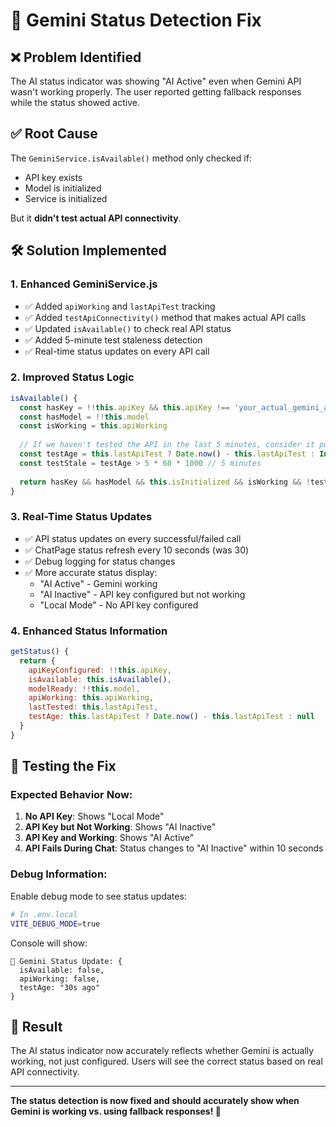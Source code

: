 # 🔧 Gemini Status Detection Fix

## ❌ Problem Identified
The AI status indicator was showing "AI Active" even when Gemini API wasn't working properly. The user reported getting fallback responses while the status showed active.

## ✅ Root Cause
The `GeminiService.isAvailable()` method only checked if:
- API key exists
- Model is initialized
- Service is initialized

But it **didn't test actual API connectivity**.

## 🛠️ Solution Implemented

### **1. Enhanced GeminiService.js**
- ✅ Added `apiWorking` and `lastApiTest` tracking
- ✅ Added `testApiConnectivity()` method that makes actual API calls
- ✅ Updated `isAvailable()` to check real API status
- ✅ Added 5-minute test staleness detection
- ✅ Real-time status updates on every API call

### **2. Improved Status Logic**
```javascript
isAvailable() {
  const hasKey = !!this.apiKey && this.apiKey !== 'your_actual_gemini_api_key_here'
  const hasModel = !!this.model
  const isWorking = this.apiWorking
  
  // If we haven't tested the API in the last 5 minutes, consider it potentially unavailable
  const testAge = this.lastApiTest ? Date.now() - this.lastApiTest : Infinity
  const testStale = testAge > 5 * 60 * 1000 // 5 minutes
  
  return hasKey && hasModel && this.isInitialized && isWorking && !testStale
}
```

### **3. Real-Time Status Updates**
- ✅ API status updates on every successful/failed call
- ✅ ChatPage status refresh every 10 seconds (was 30)
- ✅ Debug logging for status changes
- ✅ More accurate status display:
  - "AI Active" - Gemini working
  - "AI Inactive" - API key configured but not working
  - "Local Mode" - No API key configured

### **4. Enhanced Status Information**
```javascript
getStatus() {
  return {
    apiKeyConfigured: !!this.apiKey,
    isAvailable: this.isAvailable(),
    modelReady: !!this.model,
    apiWorking: this.apiWorking,
    lastTested: this.lastApiTest,
    testAge: this.lastApiTest ? Date.now() - this.lastApiTest : null
  }
}
```

## 🧪 Testing the Fix

### **Expected Behavior Now:**
1. **No API Key**: Shows "Local Mode" 
2. **API Key but Not Working**: Shows "AI Inactive"
3. **API Key and Working**: Shows "AI Active"
4. **API Fails During Chat**: Status changes to "AI Inactive" within 10 seconds

### **Debug Information:**
Enable debug mode to see status updates:
```bash
# In .env.local
VITE_DEBUG_MODE=true
```

Console will show:
```
🔧 Gemini Status Update: {
  isAvailable: false,
  apiWorking: false, 
  testAge: "30s ago"
}
```

## 🎯 Result
The AI status indicator now accurately reflects whether Gemini is actually working, not just configured. Users will see the correct status based on real API connectivity.

---

**The status detection is now fixed and should accurately show when Gemini is working vs. using fallback responses! 🎉**
